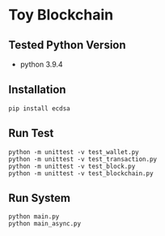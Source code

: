 # Toy Blockchain

## Tested Python Version

- python 3.9.4

## Installation

```
pip install ecdsa
```

## Run Test

```
python -m unittest -v test_wallet.py
python -m unittest -v test_transaction.py
python -m unittest -v test_block.py
python -m unittest -v test_blockchain.py
```

## Run System

```
python main.py
python main_async.py
```
